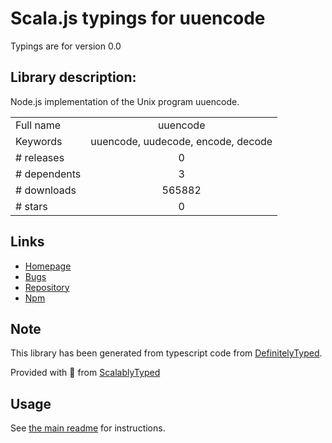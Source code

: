 
# Scala.js typings for uuencode

Typings are for version 0.0

## Library description:
Node.js implementation of the Unix program uuencode.

|                    |                 |
| ------------------ | :-------------: |
| Full name          | uuencode |
| Keywords           | uuencode, uudecode, encode, decode |
| # releases         | 0 |
| # dependents       | 3 |
| # downloads        | 565882 |
| # stars            | 0 |

## Links
- [Homepage](https://github.com/zacbarton/node-uuencode#readme)
- [Bugs](https://github.com/zacbarton/node-uuencode/issues)
- [Repository](https://github.com/zacbarton/node-uuencode)
- [Npm](https://www.npmjs.com/package/uuencode)
    


## Note
This library has been generated from typescript code from [DefinitelyTyped](https://definitelytyped.org).

Provided with :purple_heart: from [ScalablyTyped](https://github.com/oyvindberg/ScalablyTyped)

## Usage
See [the main readme](../../readme.md) for instructions.



